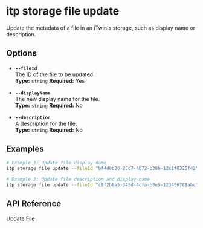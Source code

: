 # itp storage file update

Update the metadata of a file in an iTwin's storage, such as display name or description.

## Options

- **`--fileId`**  
  The ID of the file to be updated.  
  **Type:** `string` **Required:** Yes

- **`--displayName`**  
  The new display name for the file.  
  **Type:** `string` **Required:** No

- **`--description`**  
  A description for the file.  
  **Type:** `string` **Required:** No

## Examples

```bash
# Example 1: Update file display name
itp storage file update --fileId "bf4d8b36-25d7-4b72-b38b-12c1f0325f42" --displayName "Updated Design File"

# Example 2: Update file description and display name
itp storage file update --fileId "c9f2b8a5-345d-4cfa-b3e5-123456789abc" --displayName "New Model File" --description "Updated model with new specifications"
```

## API Reference

[Update File](https://developer.bentley.com/apis/storage/operations/update-file/)
